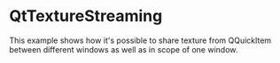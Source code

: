 # QtTextureStreaming

This example shows how it's possible to share texture from QQuickItem between different windows as well as in scope of one window.
